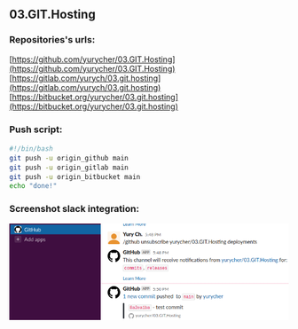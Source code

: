 ## 03.GIT.Hosting

### Repositories's urls:

[https://github.com/yurycher/03.GIT.Hosting](https://github.com/yurycher/03.GIT.Hosting)
[https://gitlab.com/yurych/03.git.hosting](https://gitlab.com/yurych/03.git.hosting)
[https://bitbucket.org/yurycher/03.git.hosting](https://bitbucket.org/yurycher/03.git.hosting)

### Push script:

```bash
#!/bin/bash
git push -u origin_github main
git push -u origin_gitlab main
git push -u origin_bitbucket main
echo "done!"
```

### Screenshot slack integration:

![Image](./slack.png)
